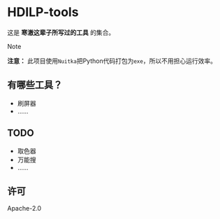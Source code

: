 # HDILP-tools
这是 **寒澈这辈子所写过的工具** 的集合。
> [!NOTE]
> **注意：** 此项目使用`Nuitka`把Python代码打包为`exe`，所以不用担心运行效率。



## 有哪些工具？
- 刷屏器
- ……

## TODO 
- 取色器
- 万能搜
- ……

## 许可
Apache-2.0